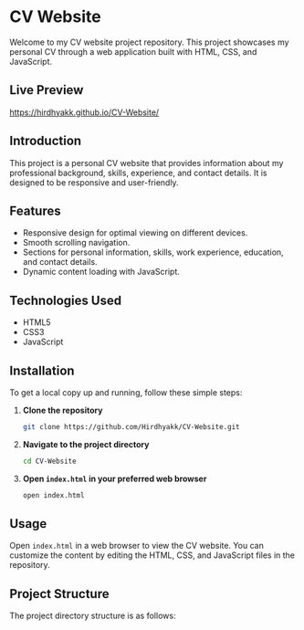 # CV Website

Welcome to my CV website project repository. This project showcases my personal CV through a web application built with HTML, CSS, and JavaScript.

## Live Preview

https://hirdhyakk.github.io/CV-Website/

## Introduction

This project is a personal CV website that provides information about my professional background, skills, experience, and contact details. It is designed to be responsive and user-friendly.

## Features

- Responsive design for optimal viewing on different devices.
- Smooth scrolling navigation.
- Sections for personal information, skills, work experience, education, and contact details.
- Dynamic content loading with JavaScript.

## Technologies Used

- HTML5
- CSS3
- JavaScript

## Installation

To get a local copy up and running, follow these simple steps:

1. **Clone the repository**

    ```bash
    git clone https://github.com/Hirdhyakk/CV-Website.git
    ```

2. **Navigate to the project directory**

    ```bash
    cd CV-Website
    ```

3. **Open `index.html` in your preferred web browser**

    ```bash
    open index.html
    ```

## Usage

Open `index.html` in a web browser to view the CV website. You can customize the content by editing the HTML, CSS, and JavaScript files in the repository.

## Project Structure

The project directory structure is as follows:

